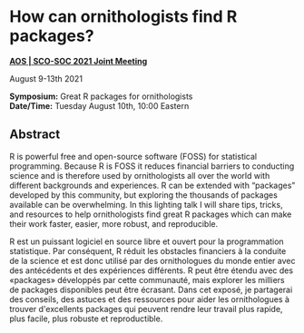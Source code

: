 # How can ornithologists find R packages?

**[AOS | SCO-SOC 2021 Joint Meeting](https://meeting.americanornithology.org/program/)**

August 9-13th 2021

**Symposium:** Great R packages for ornithologists  
**Date/Time:** Tuesday August 10th, 10:00 Eastern


## Abstract

R is powerful free and open-source software (FOSS) for statistical programming. Because R is FOSS it reduces financial barriers to conducting science and is therefore used by ornithologists all over the world with different backgrounds and experiences. R can be extended with “packages” developed by this community, but exploring the thousands of packages available can be overwhelming. In this lighting talk I will share tips, tricks, and resources to help ornithologists find great R packages which can make their work faster, easier, more robust, and reproducible.


R est un puissant logiciel en source libre et ouvert pour la programmation statistique. Par conséquent, R réduit les obstacles financiers à la conduite de la science et est donc utilisé par des ornithologues du monde entier avec des antécédents et des expériences différents. R peut être étendu avec des «packages» développés par cette communauté, mais explorer les milliers de packages disponibles peut être écrasant. Dans cet exposé, je partagerai des conseils, des astuces et des ressources pour aider les ornithologues à trouver d'excellents packages qui peuvent rendre leur travail plus rapide, plus facile, plus robuste et reproductible.
